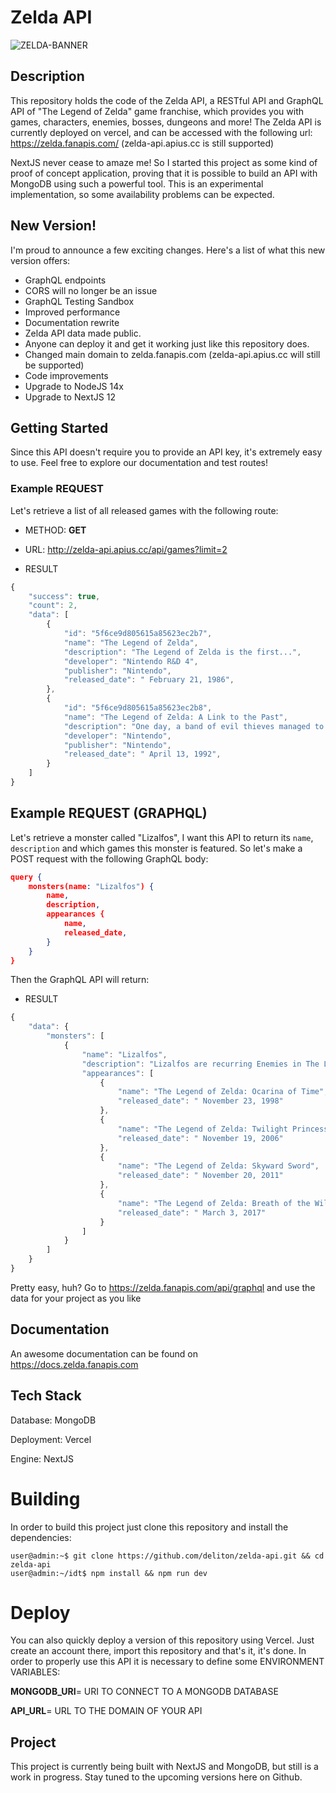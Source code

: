 # Zelda API
![ZELDA-BANNER](https://user-images.githubusercontent.com/47995046/94411820-62689f80-014f-11eb-9e44-cd67a3c2682b.jpg)

## Description
This repository holds the code of the Zelda API, a RESTful API and GraphQL API of "The Legend of Zelda" game franchise, which provides you with games, characters, enemies, bosses, dungeons and more! The Zelda API is currently deployed on vercel, and can be accessed with the following url: https://zelda.fanapis.com/ (zelda-api.apius.cc is still supported)


NextJS never cease to amaze me! So I started this project as some kind of proof of concept application, proving that it is possible to build an API with MongoDB using such a powerful tool. This is an experimental implementation, so some availability problems can be expected.

## New Version!

I'm proud to announce a few exciting changes. Here's a list of what this new version offers:
- GraphQL endpoints
- CORS will no longer be an issue
- GraphQL Testing Sandbox
- Improved performance
- Documentation rewrite
- Zelda API data made public.
- Anyone can deploy it and get it working just like this repository does.
- Changed main domain to zelda.fanapis.com (zelda-api.apius.cc will still be supported)
- Code improvements
- Upgrade to NodeJS 14x
- Upgrade to NextJS 12

## Getting Started

Since this API doesn't require you to provide an API key, it's extremely easy to use. Feel free to explore our documentation and test routes!

### Example REQUEST

Let's retrieve a list of all released games with the following route:

- METHOD: **GET**
- URL: http://zelda-api.apius.cc/api/games?limit=2

- RESULT
```javascript
{
    "success": true,
    "count": 2,
    "data": [
        {
            "id": "5f6ce9d805615a85623ec2b7",
            "name": "The Legend of Zelda",
            "description": "The Legend of Zelda is the first...",
            "developer": "Nintendo R&D 4",
            "publisher": "Nintendo",
            "released_date": " February 21, 1986",
        },
        {
            "id": "5f6ce9d805615a85623ec2b8",
            "name": "The Legend of Zelda: A Link to the Past",
            "description": "One day, a band of evil thieves managed to...",
            "developer": "Nintendo",
            "publisher": "Nintendo",
            "released_date": " April 13, 1992",
        }
    ]
}
```

## Example REQUEST (GRAPHQL)

Let's retrieve a monster called "Lizalfos", I want this API to return its `name`, `description` and which games this monster is featured. So let's make a POST request with the following GraphQL body:

```json
query {
	monsters(name: "Lizalfos") {
		name,
		description,
		appearances {
			name,
			released_date,
		}
	}
}
```

Then the GraphQL API will return:

- RESULT

```javascript
{
	"data": {
		"monsters": [
			{
				"name": "Lizalfos",
				"description": "Lizalfos are recurring Enemies in The Legend of Zelda series. ",
				"appearances": [
					{
						"name": "The Legend of Zelda: Ocarina of Time",
						"released_date": " November 23, 1998"
					},
					{
						"name": "The Legend of Zelda: Twilight Princess",
						"released_date": " November 19, 2006"
					},
					{
						"name": "The Legend of Zelda: Skyward Sword",
						"released_date": " November 20, 2011"
					},
					{
						"name": "The Legend of Zelda: Breath of the Wild",
						"released_date": " March 3, 2017"
					}
				]
			}
		]
	}
}
```

Pretty easy, huh? Go to https://zelda.fanapis.com/api/graphql and use the data for your project as you like

## Documentation

An awesome documentation can be found on https://docs.zelda.fanapis.com

## Tech Stack
Database: MongoDB

Deployment: Vercel

Engine: NextJS

# Building
In order to build this project just clone this repository and install the dependencies:

```console
user@admin:~$ git clone https://github.com/deliton/zelda-api.git && cd zelda-api
user@admin:~/idt$ npm install && npm run dev

```

# Deploy

You can also quickly deploy a version of this repository using Vercel. Just create an account there, import this repository and that's it, it's done. In order to properly use this API it is necessary to define some ENVIRONMENT VARIABLES:

**MONGODB_URI**= URI TO CONNECT TO A MONGODB DATABASE

**API_URL**= URL TO THE DOMAIN OF YOUR API

## Project
This project is currently being built with NextJS and MongoDB, but still is a work in progress. Stay tuned to the upcoming versions here on Github.
